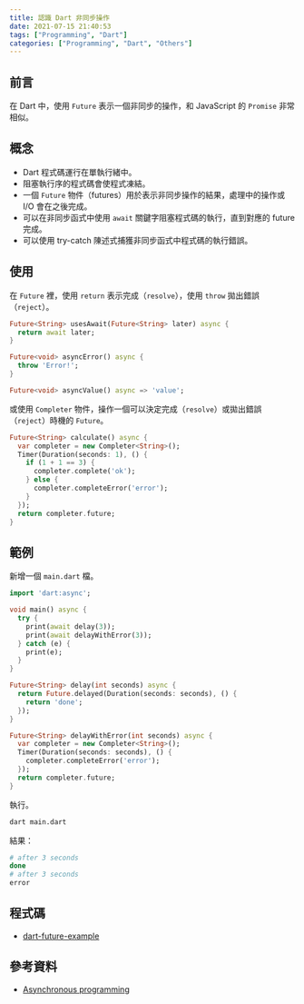 ```yaml
---
title: 認識 Dart 非同步操作
date: 2021-07-15 21:40:53
tags: ["Programming", "Dart"]
categories: ["Programming", "Dart", "Others"]
---
```


## 前言

在 Dart 中，使用 `Future` 表示一個非同步的操作，和 JavaScript 的 `Promise` 非常相似。

## 概念

- Dart 程式碼運行在單執行緒中。
- 阻塞執行序的程式碼會使程式凍結。
- 一個 `Future` 物件（futures）用於表示非同步操作的結果，處理中的操作或 I/O 會在之後完成。
- 可以在非同步函式中使用 `await` 關鍵字阻塞程式碼的執行，直到對應的 future 完成。
- 可以使用 try-catch 陳述式捕獲非同步函式中程式碼的執行錯誤。

## 使用

在 `Future` 裡，使用 `return` 表示完成（`resolve`），使用 `throw` 拋出錯誤（`reject`）。

```dart
Future<String> usesAwait(Future<String> later) async {
  return await later;
}

Future<void> asyncError() async {
  throw 'Error!';
}

Future<void> asyncValue() async => 'value';
```

或使用 `Completer` 物件，操作一個可以決定完成（`resolve`）或拋出錯誤（`reject`）時機的 `Future`。

```dart
Future<String> calculate() async {
  var completer = new Completer<String>();
  Timer(Duration(seconds: 1), () {
    if (1 + 1 == 3) {
      completer.complete('ok');
    } else {
      completer.completeError('error');
    }
  });
  return completer.future;
}
```

## 範例

新增一個 `main.dart` 檔。

```dart
import 'dart:async';

void main() async {
  try {
    print(await delay(3));
    print(await delayWithError(3));
  } catch (e) {
    print(e);
  }
}

Future<String> delay(int seconds) async {
  return Future.delayed(Duration(seconds: seconds), () {
    return 'done';
  });
}

Future<String> delayWithError(int seconds) async {
  var completer = new Completer<String>();
  Timer(Duration(seconds: seconds), () {
    completer.completeError('error');
  });
  return completer.future;
}
```

執行。

```bash
dart main.dart
```

結果：

```bash
# after 3 seconds
done
# after 3 seconds
error
```

## 程式碼

- [dart-future-example](https://github.com/memochou1993/dart-future-example)

## 參考資料

- [Asynchronous programming](https://dart.dev/codelabs/async-await)

